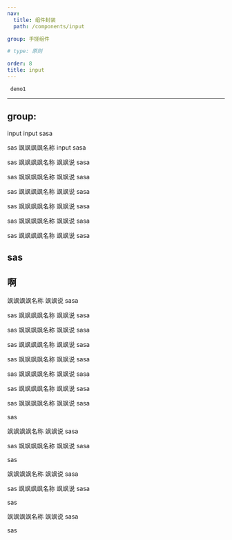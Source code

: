 ```yaml
---
nav:
  title: 组件封装
  path: /components/input

group: 手搓组件

# type: 原则

order: 8
title: input
---
```


<code src="./demo/index.tsx" iframe="200" > demo1</code>


---
group:
---
 
  input
  input
  sasa

  sas
   飒飒飒飒名称
  input
  sasa

  sas
   飒飒飒飒名称
  飒飒说
  sasa

  sas
   飒飒飒飒名称
  飒飒说
  sasa

  sas
   飒飒飒飒名称
  飒飒说
  sasa

  sas
   飒飒飒飒名称
  飒飒说
  sasa

  sas
   飒飒飒飒名称
  飒飒说
  sasa

  sas
   飒飒飒飒名称
  飒飒说
  sasa

  sas
---
啊
---

 飒飒飒飒名称
  飒飒说
  sasa

  sas
   飒飒飒飒名称
  飒飒说
  sasa

  sas
   飒飒飒飒名称
  飒飒说
  sasa

  sas
   飒飒飒飒名称
  飒飒说
  sasa

  sas
   飒飒飒飒名称
  飒飒说
  sasa

  sas
   飒飒飒飒名称
  飒飒说
  sasa

  sas
   飒飒飒飒名称
  飒飒说
  sasa

  sas
   飒飒飒飒名称
  飒飒说
  sasa

  sas

   飒飒飒飒名称
  飒飒说
  sasa

  sas 飒飒飒飒名称
  飒飒说
  sasa

  sas



   飒飒飒飒名称
  飒飒说
  sasa

  sas 飒飒飒飒名称
  飒飒说
  sasa

  sas

   飒飒飒飒名称
  飒飒说
  sasa

  sas